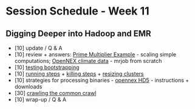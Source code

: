 # Session Schedule - Week 11 #

## Digging Deeper into Hadoop and EMR ##

* [10] update / Q & A
* [10] review + answers: [Prime Multiplier Example](https://github.com/alexmilowski/data-science/tree/master/activities/emr-prime-multiplier) - scaling simple computations; [OpenNEX climate data](https://github.com/alexmilowski/data-science/tree/master/activities/emr-opennex-climate-model) - mrjob from scratch
* [10] [testing bootstrapping](https://github.com/alexmilowski/data-science/tree/master/activities/emr-cluster#testing-bootstrapping-using-emr-amis)
* [10] [running steps](https://github.com/alexmilowski/data-science/tree/master/activities/emr-cluster#running-steps) + [killing steps](https://github.com/alexmilowski/data-science/tree/master/activities/emr-cluster#killing-steps) + [resizing clusters](https://github.com/alexmilowski/data-science/tree/master/activities/emr-cluster#resizing-a-cluster)
* [10] strategies for processing binaries - [opennex HD5](https://github.com/alexmilowski/opennex/) - instructions + downloads
* [30] [crawling the common crawl](https://github.com/alexmilowski/data-science/tree/master/activities/crawling-the-crawl)
* [10] wrap-up / Q & A
